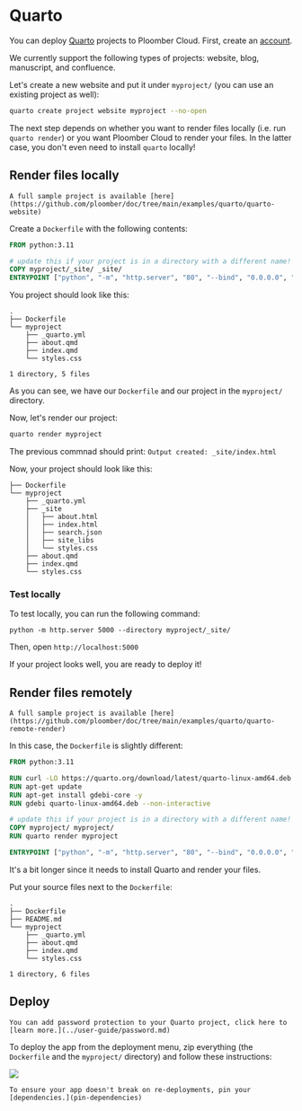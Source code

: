 # Quarto

You can deploy [Quarto](https://quarto.org/) projects to Ploomber Cloud. First, create an [account](https://platform.ploomber.io/register).


We currently
support the following types of projects: website, blog, manuscript, and confluence.

Let's create a new website and put it under `myproject/` (you can use an existing project as well):

```sh
quarto create project website myproject --no-open
```

The next step depends on whether you want to render files locally (i.e. run
`quarto render`) or you want Ploomber Cloud to render your files. In the latter case,
you don't even need to install `quarto` locally!


## Render files locally

```{note}
A full sample project is available [here](https://github.com/ploomber/doc/tree/main/examples/quarto/quarto-website)
```

Create a `Dockerfile` with the following contents:

```Dockerfile
FROM python:3.11

# update this if your project is in a directory with a different name!
COPY myproject/_site/ _site/
ENTRYPOINT ["python", "-m", "http.server", "80", "--bind", "0.0.0.0", "--directory", "_site"]
```

You project should look like this:

```
.
├── Dockerfile
└── myproject
    ├── _quarto.yml
    ├── about.qmd
    ├── index.qmd
    └── styles.css

1 directory, 5 files
```

As you can see, we have our `Dockerfile` and our project in the `myproject/` directory.

Now, let's render our project:

```sh
quarto render myproject
```

The previous commnad should print: `Output created: _site/index.html`

Now, your project should look like this:

```
├── Dockerfile
└── myproject
    ├── _quarto.yml
    ├── _site
    │   ├── about.html
    │   ├── index.html
    │   ├── search.json
    │   ├── site_libs
    │   └── styles.css
    ├── about.qmd
    ├── index.qmd
    └── styles.css
```

### Test locally

To test locally, you can run the following command:

```
python -m http.server 5000 --directory myproject/_site/
```

Then, open `http://localhost:5000`

If your project looks well, you are ready to deploy it!

## Render files remotely

```{note}
A full sample project is available [here](https://github.com/ploomber/doc/tree/main/examples/quarto/quarto-remote-render)
```

In this case, the `Dockerfile` is slightly different:

```Dockerfile
FROM python:3.11

RUN curl -LO https://quarto.org/download/latest/quarto-linux-amd64.deb
RUN apt-get update
RUN apt-get install gdebi-core -y
RUN gdebi quarto-linux-amd64.deb --non-interactive

# update this if your project is in a directory with a different name!
COPY myproject/ myproject/
RUN quarto render myproject

ENTRYPOINT ["python", "-m", "http.server", "80", "--bind", "0.0.0.0", "--directory", "myproject/_site"]
```

It's a bit longer since it needs to install Quarto and render your files.

Put your source files next to the `Dockerfile`:

```
.
├── Dockerfile
├── README.md
└── myproject
    ├── _quarto.yml
    ├── about.qmd
    ├── index.qmd
    └── styles.css

1 directory, 6 files
```

## Deploy

```{tip}
You can add password protection to your Quarto project, click here to [learn more.](../user-guide/password.md)
```

To deploy the app from the deployment menu, zip everything (the `Dockerfile` and
the `myproject/` directory) and follow these instructions:

![](../static/docker.png)


```{tip}
To ensure your app doesn't break on re-deployments, pin your [dependencies.](pin-dependencies)
```